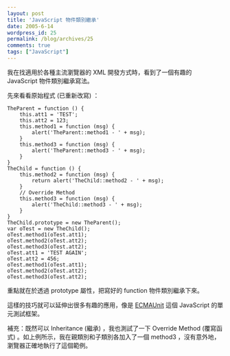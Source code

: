 ```yaml
---
layout: post
title: 'JavaScript 物件類別繼承'
date: 2005-6-14
wordpress_id: 25
permalink: /blog/archives/25
comments: true
tags: ["JavaScript"]
---
```


我在找適用於各種主流瀏覽器的 XML 開發方式時，看到了一個有趣的 JavaScript 物件類別繼承寫法。

<!--more-->

先來看看原始程式 (已重新改寫) ：

```
TheParent = function () {
    this.att1 = 'TEST';
    this.att2 = 123;
    this.method1 = function (msg) {
        alert('TheParent::method1 - ' + msg);
    }
    this.method3 = function (msg) {
        alert('TheParent::method3 - ' + msg);
    }
}
TheChild = function () {
    this.method2 = function (msg) {
        return alert('TheChild::method2 - ' + msg);
    }
    // Override Method
    this.method3 = function (msg) {
        alert('TheChild::method3 - ' + msg);
    }
}
TheChild.prototype = new TheParent();
var oTest = new TheChild();
oTest.method1(oTest.att1);
oTest.method2(oTest.att2);
oTest.method3(oTest.att2);
oTest.att1 = 'TEST AGAIN';
oTest.att2 = 456;
oTest.method1(oTest.att1);
oTest.method2(oTest.att2);
oTest.method3(oTest.att2);

```

重點就在於透過 prototype 屬性，把寫好的 function 物件類別繼承下來。

這樣的技巧就可以延伸出很多有趣的應用，像是 [ECMAUnit](http://kupu.oscom.org/download/ecmaunit-0.3.html) 這個 JavaScript 的單元測試框架。

補充：既然可以 Inheritance (繼承) ，我也測試了一下 Override Method (覆寫函式) 。如上例所示，我在親類別和子類別各加入了一個 method3 ，沒有意外地，瀏覽器正確地執行了這個範例。

